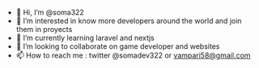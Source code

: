 - 👋 Hi, I’m @soma322
- 👀 I’m interested in know more developers around the world and join them in proyects
- 🌱 I’m currently learning laravel and nextjs
- 💞️ I’m looking to collaborate on game developer and websites
- 📫 How to reach me : twitter @somadev322 or vampari58@gmail.com

